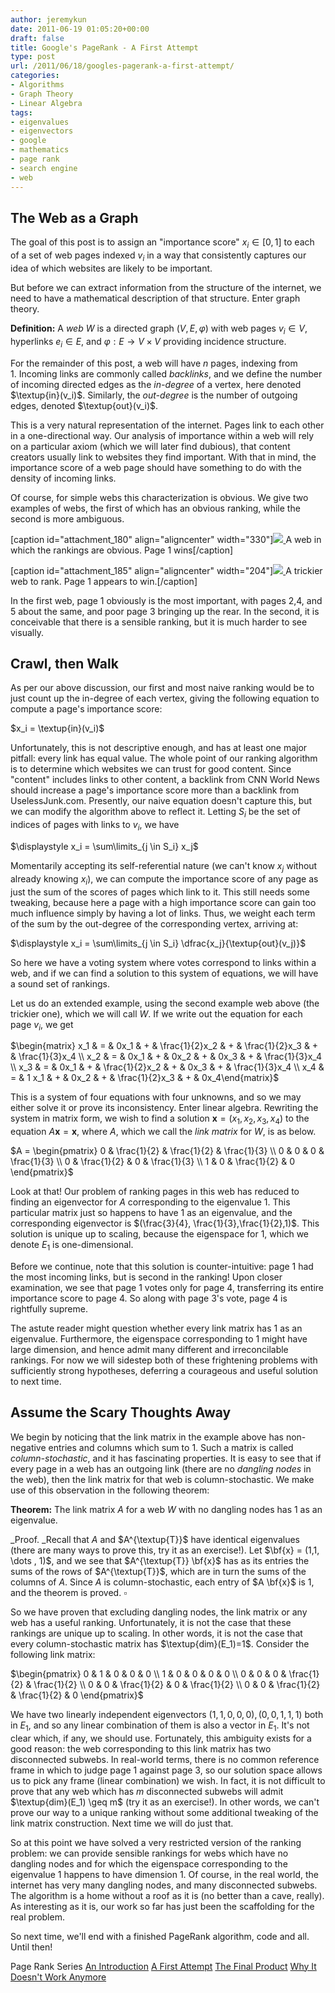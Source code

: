 ```yaml
---
author: jeremykun
date: 2011-06-19 01:05:20+00:00
draft: false
title: Google's PageRank - A First Attempt
type: post
url: /2011/06/18/googles-pagerank-a-first-attempt/
categories:
- Algorithms
- Graph Theory
- Linear Algebra
tags:
- eigenvalues
- eigenvectors
- google
- mathematics
- page rank
- search engine
- web
---
```


## The Web as a Graph


The goal of this post is to assign an "importance score" $x_i \in [0,1]$ to each of a set of web pages indexed $v_i$ in a way that consistently captures our idea of which websites are likely to be important.

But before we can extract information from the structure of the internet, we need to have a mathematical description of that structure. Enter graph theory.

**Definition:** A _web_ $W$ is a directed graph $(V, E, \varphi)$ with web pages $v_i \in V$, hyperlinks $e_i \in E$, and $\varphi : E \to V \times V$ providing incidence structure.

For the remainder of this post, a web will have $n$ pages, indexing from 1. Incoming links are commonly called _backlinks_, and we define the number of incoming directed edges as the _in-degree_ of a vertex, here denoted $\textup{in}(v_i)$. Similarly, the _out-degree_ is the number of outgoing edges, denoted $\textup{out}(v_i)$.

This is a very natural representation of the internet. Pages link to each other in a one-directional way. Our analysis of importance within a web will rely on a particular axiom (which we will later find dubious), that content creators usually link to websites they find important. With that in mind, the importance score of a web page should have something to do with the density of incoming links.

Of course, for simple webs this characterization is obvious. We give two examples of webs, the first of which has an obvious ranking, while the second is more ambiguous.

[caption id="attachment_180" align="aligncenter" width="330"][![](http://jeremykun.files.wordpress.com/2011/06/graph1.png)
](http://jeremykun.files.wordpress.com/2011/06/graph1.png) A web in which the rankings are obvious. Page 1 wins[/caption]

[caption id="attachment_185" align="aligncenter" width="204"][![](http://jeremykun.files.wordpress.com/2011/06/graph23.png)
](http://jeremykun.files.wordpress.com/2011/06/graph23.png) A trickier web to rank. Page 1 appears to win.[/caption]

In the first web, page 1 obviously is the most important, with pages 2,4, and 5 about the same, and poor page 3 bringing up the rear. In the second, it is conceivable that there is a sensible ranking, but it is much harder to see visually.


## Crawl, then Walk


As per our above discussion, our first and most naive ranking would be to just count up the in-degree of each vertex, giving the following equation to compute a page's importance score:


$x_i = \textup{in}(v_i)$




Unfortunately, this is not descriptive enough, and has at least one major pitfall: every link has equal value. The whole point of our ranking algorithm is to determine which websites we can trust for good content. Since "content" includes links to other content, a backlink from CNN World News should increase a page's importance score more than a backlink from UselessJunk.com. Presently, our naive equation doesn't capture this, but we can modify the algorithm above to reflect it. Letting $S_i$ be the set of indices of pages with links to $v_i$, we have




$\displaystyle x_i = \sum\limits_{j \in S_i} x_j$




Momentarily accepting its self-referential nature (we can't know $x_j$ without already knowing $x_i$), we can compute the importance score of any page as just the sum of the scores of pages which link to it. This still needs some tweaking, because here a page with a high importance score can gain too much influence simply by having a lot of links. Thus, we weight each term of the sum by the out-degree of the corresponding vertex, arriving at:




$\displaystyle x_i = \sum\limits_{j \in S_i} \dfrac{x_j}{\textup{out}(v_j)}$




So here we have a voting system where votes correspond to links within a web, and if we can find a solution to this system of equations, we will have a sound set of rankings.




Let us do an extended example, using the second example web above (the trickier one), which we will call $W$. If we write out the equation for each page $v_i$, we get




$\begin{matrix} x_1 & = & 0x_1 & + & \frac{1}{2}x_2 & + & \frac{1}{2}x_3 & + & \frac{1}{3}x_4 \\ x_2 & = & 0x_1 & + & 0x_2 & + & 0x_3 & + & \frac{1}{3}x_4 \\ x_3 & = & 0x_1 & + & \frac{1}{2}x_2 & + & 0x_3 & + & \frac{1}{3}x_4 \\ x_4 & = & 1 x_1 & + & 0x_2 & + & \frac{1}{2}x_3 & + & 0x_4\end{matrix}$




This is a system of four equations with four unknowns, and so we may either solve it or prove its inconsistency. Enter linear algebra. Rewriting the system in matrix form, we wish to find a solution $\mathbf{x} = (x_1, x_2, x_3, x_4)$ to the equation $A \mathbf{x} = \mathbf{x}$, where $A$, which we call the _link matrix_ for $W$, is as below.




$A = \begin{pmatrix} 0 & \frac{1}{2} & \frac{1}{2} & \frac{1}{3} \\ 0 & 0 & 0 & \frac{1}{3} \\ 0 & \frac{1}{2} & 0 & \frac{1}{3} \\ 1 & 0 & \frac{1}{2} & 0 \end{pmatrix}$




Look at that! Our problem of ranking pages in this web has reduced to finding an eigenvector for $A$ corresponding to the eigenvalue 1. This particular matrix just so happens to have 1 as an eigenvalue, and the corresponding eigenvector is $(\frac{3}{4}, \frac{1}{3},\frac{1}{2},1)$. This solution is unique up to scaling, because the eigenspace for 1, which we denote $E_1$ is one-dimensional.




Before we continue, note that this solution is counter-intuitive: page 1 had the most incoming links, but is second in the ranking! Upon closer examination, we see that page 1 votes only for page 4, transferring its entire importance score to page 4. So along with page 3's vote, page 4 is rightfully supreme.




The astute reader might question whether every link matrix has 1 as an eigenvalue. Furthermore, the eigenspace corresponding to 1 might have large dimension, and hence admit many different and irreconcilable rankings. For now we will sidestep both of these frightening problems with sufficiently strong hypotheses, deferring a courageous and useful solution to next time.





## Assume the Scary Thoughts Away




We begin by noticing that the link matrix in the example above has non-negative entries and columns which sum to 1. Such a matrix is called _column-stochastic_, and it has fascinating properties. It is easy to see that if every page in a web has an outgoing link (there are no _dangling nodes_ in the web), then the link matrix for that web is column-stochastic. We make use of this observation in the following theorem:




**Theorem:** The link matrix $A$ for a web $W$ with no dangling nodes has 1 as an eigenvalue.




_Proof. _Recall that $A$ and $A^{\textup{T}}$ have identical eigenvalues (there are many ways to prove this, try it as an exercise!). Let $\bf{x} = (1,1, \dots , 1)$, and we see that $A^{\textup{T}} \bf{x}$ has as its entries the sums of the rows of $A^{\textup{T}}$, which are in turn the sums of the columns of $A$. Since $A$ is column-stochastic, each entry of $A \bf{x}$ is 1, and the theorem is proved. $\square$




So we have proven that excluding dangling nodes, the link matrix or any web has a useful ranking. Unfortunately, it is not the case that these rankings are unique up to scaling. In other words, it is not the case that every column-stochastic matrix has $\textup{dim}(E_1)=1$. Consider the following link matrix:




$\begin{pmatrix} 0 & 1 & 0 & 0 & 0 \\ 1 & 0 & 0 & 0 & 0 \\ 0 & 0 & 0 & \frac{1}{2} & \frac{1}{2} \\ 0 & 0 & \frac{1}{2} & 0 & \frac{1}{2} \\ 0 & 0 & \frac{1}{2} & \frac{1}{2} & 0 \end{pmatrix}$




We have two linearly independent eigenvectors $(1,1,0,0,0), (0,0,1,1,1)$ both in $E_1$, and so any linear combination of them is also a vector in $E_1$. It's not clear which, if any, we should use. Fortunately, this ambiguity exists for a good reason: the web corresponding to this link matrix has two disconnected subwebs. In real-world terms, there is no common reference frame in which to judge page 1 against page 3, so our solution space allows us to pick any frame (linear combination) we wish. In fact, it is not difficult to prove that any web which has $m$ disconnected subwebs will admit $\textup{dim}(E_1) \geq m$ (try it as an exercise!). In other words, we can't prove our way to a unique ranking without some additional tweaking of the link matrix construction. Next time we will do just that.




So at this point we have solved a very restricted version of the ranking problem: we can provide sensible rankings for webs which have no dangling nodes and for which the eigenspace corresponding to the eigenvalue 1 happens to have dimension 1. Of course, in the real world, the internet has very many dangling nodes, and many disconnected subwebs. The algorithm is a home without a roof as it is (no better than a cave, really). As interesting as it is, our work so far has just been the scaffolding for the real problem.




So next time, we'll end with a finished PageRank algorithm, code and all. Until then!




Page Rank Series
[An Introduction](http://jeremykun.wordpress.com/2011/06/12/googles-pagerank-introduction/)
[A First Attempt](http://jeremykun.wordpress.com/2011/06/18/googles-pagerank-a-first-attempt/)
[The Final Product](http://jeremykun.wordpress.com/2011/06/20/googles-page-rank-the-final-product/)
[Why It Doesn't Work Anymore](http://jeremykun.wordpress.com/2011/06/21/googles-page-rank-why-it-doesnt-work-anymore/)
